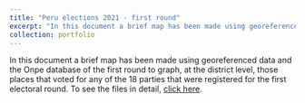 ```yaml
---
title: "Peru elections 2021 - first round"
excerpt: "In this document a brief map has been made using georeferenced data and the Onpe database of the first round to graph, at the district level, those places that voted for any of the 18 parties that were registered for the first electoral round.  <br/><img src='/images/deusto.png'>"
collection: portfolio
---
```


In this document a brief map has been made using georeferenced data and the Onpe database of the first round to graph, at the district level, those places that voted for any of the 18 parties that were registered for the first electoral round. To see the files in detail, [click here](https://github.com/Diego-Alonso-544/Diego-Alonso-544.github.io/tree/master/pyhton_docs/Peru_2021_Elections_1%C2%B0).



